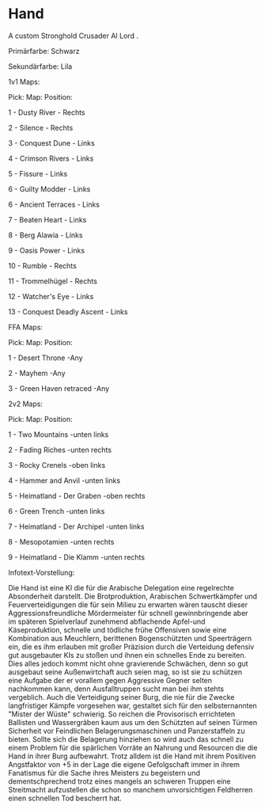 # Hand

A custom Stronghold Crusader AI Lord .

Primärfarbe: 	Schwarz

Sekundärfarbe:	Lila

1v1 Maps:

Pick:		  Map:			           	Position:

1	-	Dusty River		              -	Rechts	

2	-	Silence              	      -	Rechts

3	-	Conquest Dune              	-	Links

4	-	Crimson Rivers 		          -	Links

5  - Fissure                    - Links

6 - Guilty Modder               - Links

6 - Ancient Terraces            - Links

7	-	Beaten Heart 		            -	Links

8	-	Berg Alawia                	-	Links

9	-	Oasis Power		              -	Links

10	-	Rumble		               	-	Rechts

11	-	Trommelhügel		          -	Rechts

12  - Watcher's Eye             - Links

13 - Conquest Deadly Ascent     - Links



FFA Maps:

Pick:		Map:				            Position:

1	-	Desert Throne			          -Any

2	-	Mayhem			               	-Any

3	-	Green Haven retraced	    	-Any	


2v2 Maps:

Pick:		Map:				            Position:

1 - Two Mountains               -unten links

2 - Fading Riches               -unten rechts

3 - Rocky Crenels               -oben links

4 - Hammer and Anvil            -unten links 

5 - Heimatland - Der Graben     -oben rechts 

6 - Green Trench                -unten links 

7 - Heimatland - Der Archipel   -unten links

8 - Mesopotamien                -unten rechts

9 - Heimatland - Die Klamm      -unten rechts


Infotext-Vorstellung:

Die Hand ist eine KI die für die Arabische Delegation eine regelrechte Absonderheit darstellt. Die Brotproduktion, Arabischen Schwertkämpfer und Feuerverteidigungen die für sein Milieu zu erwarten wären tauscht dieser Aggressionsfreundliche Mördermeister für schnell gewinnbringende aber im späteren Spielverlauf zunehmend abflachende Apfel-und Käseproduktion, schnelle und tödliche frühe Offensiven sowie eine Kombination aus Meuchlern, berittenen Bogenschützten und Speerträgern ein, die es ihm erlauben mit großer Präzision durch die Verteidung defensiv gut ausgebauter KIs zu stoßen und ihnen ein schnelles Ende zu bereiten.
Dies alles jedoch kommt nicht ohne gravierende Schwächen, denn so gut ausgebaut seine Außenwirtchaft auch seien mag, so ist sie zu schützen eine Aufgabe der er vorallem gegen Aggressive Gegner selten nachkommen kann, denn Ausfalltruppen sucht man bei ihm stehts vergeblich.
Auch die Verteidigung seiner Burg, die nie für die Zwecke langfristiger Kämpfe vorgesehen war, gestaltet sich für den selbsternannten "Mister der Wüste"  schwierig. So reichen die Provisorisch errichteten Ballisten und Wassergräben kaum aus um den Schützten auf seinen Türmen Sicherheit vor Feindlichen Belagerungsmaschinen und Panzerstaffeln zu bieten.
Sollte sich die Belagerung hinziehen so wird auch das schnell zu einem Problem für die spärlichen Vorräte an Nahrung und Resourcen die die Hand in ihrer Burg aufbewahrt.
Trotz alldem ist die Hand mit ihrem Positiven Angstfaktor von +5 in der Lage die eigene Gefolgschaft immer in ihrem Fanatismus für die Sache ihres Meisters zu begeistern und dementschprechend trotz eines mangels an schweren Truppen eine Streitmacht aufzustellen die schon so manchem unvorsichtigen Feldherren einen schnellen Tod bescherrt hat.

